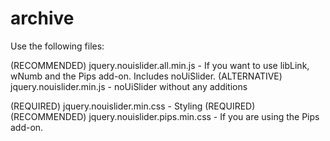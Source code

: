 # archive

Use the following files:

\(RECOMMENDED\) jquery.nouislider.all.min.js - If you want to use libLink, wNumb and the Pips add-on. Includes noUiSlider. \(ALTERNATIVE\) jquery.nouislider.min.js - noUiSlider without any additions

\(REQUIRED\) jquery.nouislider.min.css - Styling \(REQUIRED\) \(RECOMMENDED\) jquery.nouislider.pips.min.css - If you are using the Pips add-on.

